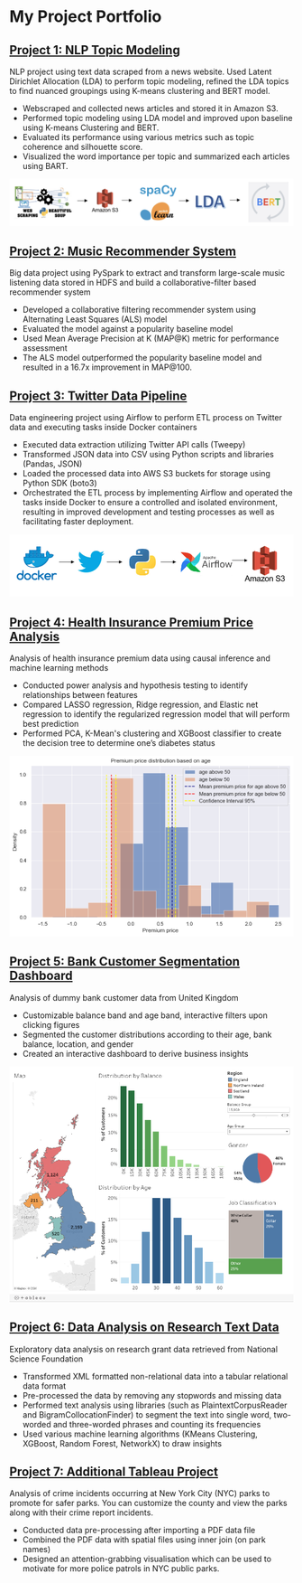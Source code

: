 # My Project Portfolio

## [Project 1: NLP Topic Modeling](https://choijin.github.io/NLP_Topic_Modeling/) 

NLP project using text data scraped from a news website. Used Latent Dirichlet Allocation (LDA) to perform topic modeling, refined the LDA topics to find nuanced groupings using K-means clustering and BERT model. 
* Webscraped and collected news articles and stored it in Amazon S3.
* Performed topic modeling using LDA model and improved upon baseline using K-means Clustering and BERT.
* Evaluated its performance using various metrics such as topic coherence and silhouette score.
* Visualized the word importance per topic and summarized each articles using BART.

![](/images/nlp_pipeline.png)

## [Project 2: Music Recommender System](https://choijin.github.io/Music_Recommender_System/) 

Big data project using PySpark to extract and transform large-scale music listening data stored in HDFS and build a collaborative-filter based recommender system
* Developed a collaborative filtering recommender system using Alternating Least Squares (ALS) model
* Evaluated the model against a popularity baseline model
* Used Mean Average Precision at K (MAP@K) metric for performance assessment
* The ALS model outperformed the popularity baseline model and resulted in a 16.7x improvement in MAP@100.

## [Project 3: Twitter Data Pipeline](https://choijin.github.io/Twitter_Data_Pipeline_ETL/) 

Data engineering project using Airflow to perform ETL process on Twitter data and executing tasks inside Docker containers
* Executed data extraction utilizing Twitter API calls (Tweepy)
* Transformed JSON data into CSV using Python scripts and libraries (Pandas, JSON)
* Loaded the processed data into AWS S3 buckets for storage using Python SDK (boto3)
* Orchestrated the ETL process by implementing Airflow and operated the tasks inside Docker to ensure a controlled and isolated environment, resulting in improved development and testing processes as well as facilitating faster deployment.

![](/images/twitter_pipeline.png)

## [Project 4: Health Insurance Premium Price Analysis](https://choijin.github.io/Health_Insurance_Analysis/) 

Analysis of health insurance premium data using causal inference and machine learning methods
* Conducted power analysis and hypothesis testing to identify relationships between features
* Compared LASSO regression, Ridge regression, and Elastic net regression to identify the regularized regression model that will perform best prediction
* Performed PCA, K-Mean's clustering and XGBoost classifier to create the decision tree to determine one’s diabetes status

![](/images/age_distribution.png)

## [Project 5: Bank Customer Segmentation Dashboard](https://choijin.github.io/Bank_Customer_Dashboard/) 

Analysis of dummy bank customer data from United Kingdom
* Customizable balance band and age band, interactive filters upon clicking figures
* Segmented the customer distributions according to their age, bank balance, location, and gender
* Created an interactive dashboard to derive business insights

![](/images/bank_dashboard.png)

## [Project 6: Data Analysis on Research Text Data](https://choijin.github.io/Data_Analysis_Research/)  

Exploratory data analysis on research grant data retrieved from National Science Foundation 
* Transformed XML formatted non-relational data into a tabular relational data format
* Pre-processed the data by removing any stopwords and missing data
* Performed text analysis using libraries (such as PlaintextCorpusReader and BigramCollocationFinder) to segment the text into single word, two-worded and three-worded phrases and counting its frequencies
* Used various machine learning algorithms (KMeans Clustering, XGBoost, Random Forest, NetworkX) to draw insights

## [Project 7: Additional Tableau Project](https://public.tableau.com/app/profile/jin.choi8484/viz/NYCParkCrime_16744573706270/NYCRates) 

Analysis of crime incidents occurring at New York City (NYC) parks to promote for safer parks. You can customize the county and view the parks along with their crime report incidents.

* Conducted data pre-processing after importing a PDF data file
* Combined the PDF data with spatial files using inner join (on park names)
* Designed an attention-grabbing visualisation which can be used to motivate for more police patrols in NYC public parks.
